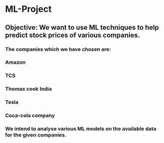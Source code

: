# ML-Project

## Objective:  We want to use ML techniques to help predict stock prices of various companies.
### The companies which we have chosen are:
  ###   Amazon
  ###   TCS
  ###   Thomas cook India
  ###   Tesla
  ###   Coca-cola company
### We intend to analyse various ML models on the available data for the given companies.
